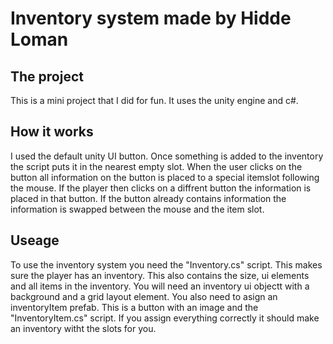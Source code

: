 <h1>Inventory system made by Hidde Loman</h1>

<h2>The project</h2>
<p>This is a mini project that I did for fun. It uses the unity engine and c#.</p>

<h2>How it works</h2>
<p>I used the default unity UI button. Once something is added to the inventory the script puts it in the nearest empty slot. When the user clicks on the button all information on the button is placed to a special itemslot following the mouse. If the player then clicks on a diffrent button the information is placed in that button. If the button already contains information the information is swapped between the mouse and the item slot.</p>

<h2>Useage</h2>
<p>To use the inventory system you need the "Inventory.cs" script. This makes sure the player has an inventory. This also contains the size, ui elements and all items in the inventory. You will need an inventory ui objectt with a background and a grid layout element. You also need to asign an inventoryItem prefab. This is a button with an image and the "InventoryItem.cs" script. If you assign everything correctly it should make an inventory witht the slots for you.</p>
